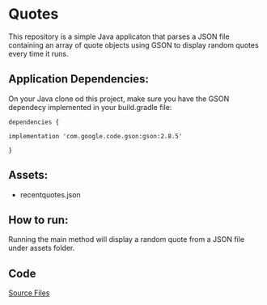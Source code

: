 # Quotes

This repository is a simple Java applicaton that parses a JSON file containing an array of quote objects using GSON to display random quotes every time it runs.

## Application Dependencies:
On your Java clone od this project, make sure you have the GSON dependecy implemented in your build.gradle file:


    dependencies {
      
    implementation 'com.google.code.gson:gson:2.8.5'

    }
</Code>

## Assets:
* recentquotes.json

## How to run:
Running the main method will display a random quote from a JSON file under assets folder. 

## Code
[Source Files]("./src/main/java/quotes/")